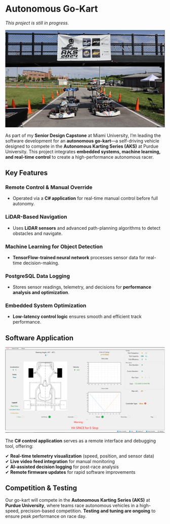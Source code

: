 # Autonomous Go-Kart

*This project is still in progress.*  

![Overview](Captures/Overview.png)

As part of my **Senior Design Capstone** at Miami University, I’m leading the software development for an **autonomous go-kart**—a self-driving vehicle designed to compete in the **Autonomous Karting Series (AKS)** at Purdue University. This project integrates **embedded systems, machine learning, and real-time control** to create a high-performance autonomous racer.

## Key Features

### Remote Control & Manual Override  
- Operated via a **C# application** for real-time manual control before full autonomy.  

### LiDAR-Based Navigation  
- Uses **LiDAR sensors** and advanced path-planning algorithms to detect obstacles and navigate.  

### Machine Learning for Object Detection  
- **TensorFlow-trained neural network** processes sensor data for real-time decision-making.  

### PostgreSQL Data Logging  
- Stores sensor readings, telemetry, and decisions for **performance analysis and optimization**.  

### Embedded System Optimization  
- **Low-latency control logic** ensures smooth and efficient track performance.  

## Software Application  

![Software](Captures/Software.png)

The **C# control application** serves as a remote interface and debugging tool, offering:  

✔ **Real-time telemetry visualization** (speed, position, and sensor data)  
✔ **Live video feed integration** for manual monitoring  
✔ **AI-assisted decision logging** for post-race analysis  
✔ **Remote firmware updates** for rapid software improvements  

## Competition & Testing  

Our go-kart will compete in the **Autonomous Karting Series (AKS)** at **Purdue University**, where teams race autonomous vehicles in a high-speed, precision-based competition. **Testing and tuning are ongoing** to ensure peak performance on race day.  
